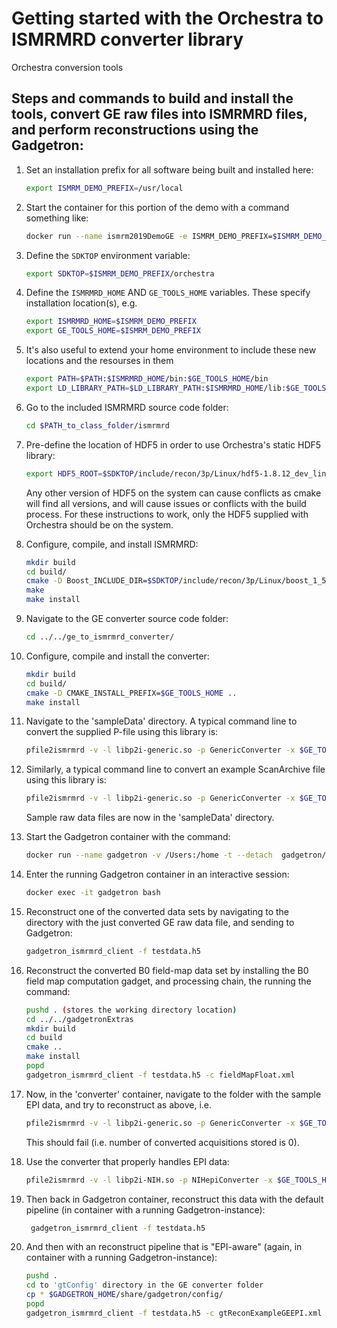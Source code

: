 # Getting started with the Orchestra to ISMRMRD converter library

Orchestra conversion tools

## Steps and commands to build and install the tools, convert GE raw files into ISMRMRD files, and perform reconstructions using the Gadgetron:

1.  Set an installation prefix for all software being built and installed here:

    ```bash
    export ISMRM_DEMO_PREFIX=/usr/local
    ```

1.  Start the container for this portion of the demo with a command something like:

    ```bash
    docker run --name ismrm2019DemoGE -e ISMRM_DEMO_PREFIX=$ISMRM_DEMO_PREFIX -v /Users:/home -v $PATH_to_local/orchestra-sdk-1.7-1/:$ISMRM_DEMO_PREFIX/orchestra --entrypoint "bash" -it fmrif:ismrm2019Demo
    ```

1.  Define the `SDKTOP` environment variable:

    ```bash
    export SDKTOP=$ISMRM_DEMO_PREFIX/orchestra
    ```

1. Define the `ISMRMRD_HOME` AND `GE_TOOLS_HOME` variables. These specify installation location(s), e.g.

    ```bash
    export ISMRMRD_HOME=$ISMRM_DEMO_PREFIX
    export GE_TOOLS_HOME=$ISMRM_DEMO_PREFIX
    ```

1. It's also useful to extend your home environment to include these new locations and the resourses in them

    ```bash
    export PATH=$PATH:$ISMRMRD_HOME/bin:$GE_TOOLS_HOME/bin
    export LD_LIBRARY_PATH=$LD_LIBRARY_PATH:$ISMRMRD_HOME/lib:$GE_TOOLS_HOME/lib
    ```

1.  Go to the included ISMRMRD source code folder:

    ```bash
    cd $PATH_to_class_folder/ismrmrd
    ```

1.  Pre-define the location of HDF5 in order to use Orchestra's static HDF5 library:

    ```bash
    export HDF5_ROOT=$SDKTOP/include/recon/3p/Linux/hdf5-1.8.12_dev_linux64
    ```

    Any other version of HDF5 on the system can cause conflicts as cmake will find all versions, and
    will cause issues or conflicts with the build process.  For these instructions to work, only the
    HDF5 supplied with Orchestra should be on the system.

1. Configure, compile, and install ISMRMRD:

    ```bash
    mkdir build
    cd build/
    cmake -D Boost_INCLUDE_DIR=$SDKTOP/include/recon/3p/Linux/boost_1_55_0_dev_linux64/include/ -D CMAKE_INSTALL_PREFIX=$ISMRMRD_HOME -D HDF5_USE_STATIC_LIBRARIES=yes ..
    make
    make install
    ```

1. Navigate to the GE converter source code folder:

    ```bash
    cd ../../ge_to_ismrmrd_converter/
    ```

1. Configure, compile and install the converter:

    ```bash
    mkdir build
    cd build/
    cmake -D CMAKE_INSTALL_PREFIX=$GE_TOOLS_HOME ..
    make install
    ```

1. Navigate to the 'sampleData' directory. A typical command line to convert the supplied P-file using this library is:

   ```bash
   pfile2ismrmrd -v -l libp2i-generic.so -p GenericConverter -x $GE_TOOLS_HOME/share/ge-tools/config/default.xsl P25088.7
   ```

1. Similarly, a typical command line to convert an example ScanArchive file using this library is:

   ```bash
   pfile2ismrmrd -v -l libp2i-generic.so -p GenericConverter -x $GE_TOOLS_HOME/share/ge-tools/config/default.xsl ScanArchive_of_P25088.h5
   ```
   Sample raw data files are now in the 'sampleData' directory.

1. Start the Gadgetron container with the command:

    ```bash
    docker run --name gadgetron -v /Users:/home -t --detach  gadgetron/ubuntu_1804_no_cuda
    ```

1. Enter the running Gadgetron container in an interactive session:

    ```bash
    docker exec -it gadgetron bash
    ```

1. Reconstruct one of the converted data sets by navigating to the directory with the just converted GE raw data file, and sending to Gadgetron:

    ```bash
    gadgetron_ismrmrd_client -f testdata.h5
    ```

1. Reconstruct the converted B0 field-map data set by installing the B0 field map computation gadget, and processing chain, the running the command:

    ```bash
    pushd . (stores the working directory location)
    cd ../../gadgetronExtras
    mkdir build
    cd build
    cmake ..
    make install
    popd
    gadgetron_ismrmrd_client -f testdata.h5 -c fieldMapFloat.xml
    ```

1. Now, in the 'converter' container, navigate to the folder with the sample EPI data, and try to reconstruct as above, i.e.

   ```bash
   pfile2ismrmrd -v -l libp2i-generic.so -p GenericConverter -x $GE_TOOLS_HOME/share/ge-tools/config/epiRT.xsl ScanArchive_301496MR3T6MR_20180829_083635165.h5
   ```

   This should fail (i.e. number of converted acquisitions stored is 0).

1. Use the converter that properly handles EPI data:

   ```bash
   pfile2ismrmrd -v -l libp2i-NIH.so -p NIHepiConverter -x $GE_TOOLS_HOME/share/ge-tools/config/epiRT.xsl ScanArchive_301496MR3T6MR_20180829_083635165.h5
   ```

1. Then back in Gadgetron container, reconstruct this data with the default pipeline (in container with a running Gadgetron-instance):

   ```bash
    gadgetron_ismrmrd_client -f testdata.h5
    ```

1. And then with an reconstruct pipeline that is "EPI-aware" (again, in container with a running Gadgetron-instance):

   ```bash
   pushd .
   cd to 'gtConfig' directory in the GE converter folder
   cp * $GADGETRON_HOME/share/gadgetron/config/
   popd
   gadgetron_ismrmrd_client -f testdata.h5 -c gtReconExampleGEEPI.xml
   ```

